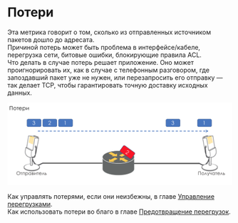 # Потери

Эта метрика говорит о том, сколько из отправленных источником пакетов дошло до адресата.  
Причиной потерь может быть проблема в интерфейсе/кабеле, перегрузка сети, битовые ошибки, блокирующие правила ACL.  
Что делать в случае потерь решает приложение. Оно может проигнорировать их, как в случае с телефонным разговором, где запоздавший пакет уже не нужен, или перезапросить его отправку — так делает TCP, чтобы гарантировать точную доставку исходных данных.  


![](../../.gitbook/assets/image%20%2840%29.png)

Как управлять потерями, если они неизбежны, в главе [Управление перегрузками](../7.-upravlenie-peregruzkami-congestion-management/).  
Как использовать потери во благо в главе [Предотвращение перегрузок](../6.-predotvrashenie-peregruzok-congestion-avoidance/).



